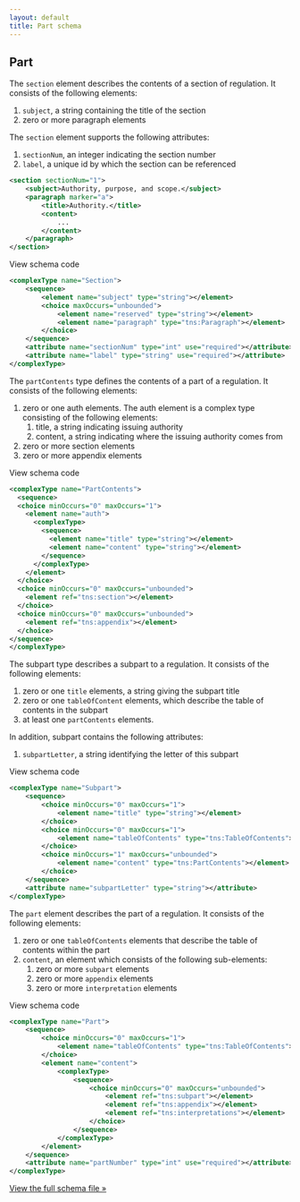 ```yaml
---
layout: default
title: Part schema
---
```


## Part

The `section` element describes the contents of a section of regulation. It consists of the following elements:

1. `subject`, a string containing the title of the section
2. zero or more paragraph elements

The `section` element supports the following attributes:

1. `sectionNum`, an integer indicating the section number
2. `label`, a unique id by which the section can be referenced

```xml
<section sectionNum="1">
	<subject>Authority, purpose, and scope.</subject>
	<paragraph marker="a">
		<title>Authority.</title>
		<content>
			...
		</content>
	</paragraph>
</section>
```

<span class="toggle">View schema code</span>

```XML
<complexType name="Section">
	<sequence>
		<element name="subject" type="string"></element>
		<choice maxOccurs="unbounded">
			<element name="reserved" type="string"></element>
			<element name="paragraph" type="tns:Paragraph"></element>
		</choice>
	</sequence>
	<attribute name="sectionNum" type="int" use="required"></attribute>
	<attribute name="label" type="string" use="required"></attribute>
</complexType>
```

The `partContents` type defines the contents of a part of a regulation. It consists of the following elements:

1. zero or one auth elements. The auth element is a complex type consisting of the following elements:
	1. title, a string indicating issuing authority
	2. content, a string indicating where the issuing authority comes from
2. zero or more section elements
3. zero or more appendix elements

<span class="toggle">View schema code</span>

```xml
<complexType name="PartContents">
  <sequence>
  <choice minOccurs="0" maxOccurs="1">
    <element name="auth">
      <complexType>
        <sequence>
          <element name="title" type="string"></element>
          <element name="content" type="string"></element>
        </sequence>
      </complexType>
    </element>
  </choice>
  <choice minOccurs="0" maxOccurs="unbounded">
    <element ref="tns:section"></element>
  </choice>
  <choice minOccurs="0" maxOccurs="unbounded">
    <element ref="tns:appendix"></element>
  </choice>
</sequence>
</complexType>
```

The subpart type describes a subpart to a regulation. It consists of the following elements:

1. zero or one `title` elements, a string giving the subpart title
2. zero or one `tableOfContent` elements, which describe the table of contents in the subpart
3. at least one `partContents` elements.

In addition, subpart contains the following attributes:

1. `subpartLetter`, a string identifying the letter of this subpart

<span class="toggle">View schema code</span>

```xml
<complexType name="Subpart">
	<sequence>
		<choice minOccurs="0" maxOccurs="1">
			<element name="title" type="string"></element>
		</choice>
		<choice minOccurs="0" maxOccurs="1">
			<element name="tableOfContents" type="tns:TableOfContents"></element>
		</choice>
		<choice minOccurs="1" maxOccurs="unbounded">
			<element name="content" type="tns:PartContents"></element>
		</choice>
	</sequence>
	<attribute name="subpartLetter" type="string"></attribute>
</complexType>
```

The `part` element describes the part of a regulation. It consists of the following elements:

1. zero or one `tableOfContents` elements that describe the table of contents within the part
2. `content`, an element which consists of the following sub-elements:
	1. zero or more `subpart` elements
	2. zero or more `appendix` elements
	3. zero or more `interpretation` elements

<span class="toggle">View schema code</span>

```xml
<complexType name="Part">
	<sequence>
		<choice minOccurs="0" maxOccurs="1">
			<element name="tableOfContents" type="tns:TableOfContents"></element>
		</choice>
		<element name="content">
			<complexType>
				<sequence>
					<choice minOccurs="0" maxOccurs="unbounded">
						<element ref="tns:subpart"></element>
						<element ref="tns:appendix"></element>
						<element ref="tns:interpretations"></element>
					</choice>
				</sequence>
			</complexType>
		</element>
	</sequence>
	<attribute name="partNumber" type="int" use="required"></attribute>
</complexType>
```

[View the full schema file &#187;](https://github.com/cfpb/regulations-schema/blob/master/src/part.xsd)

